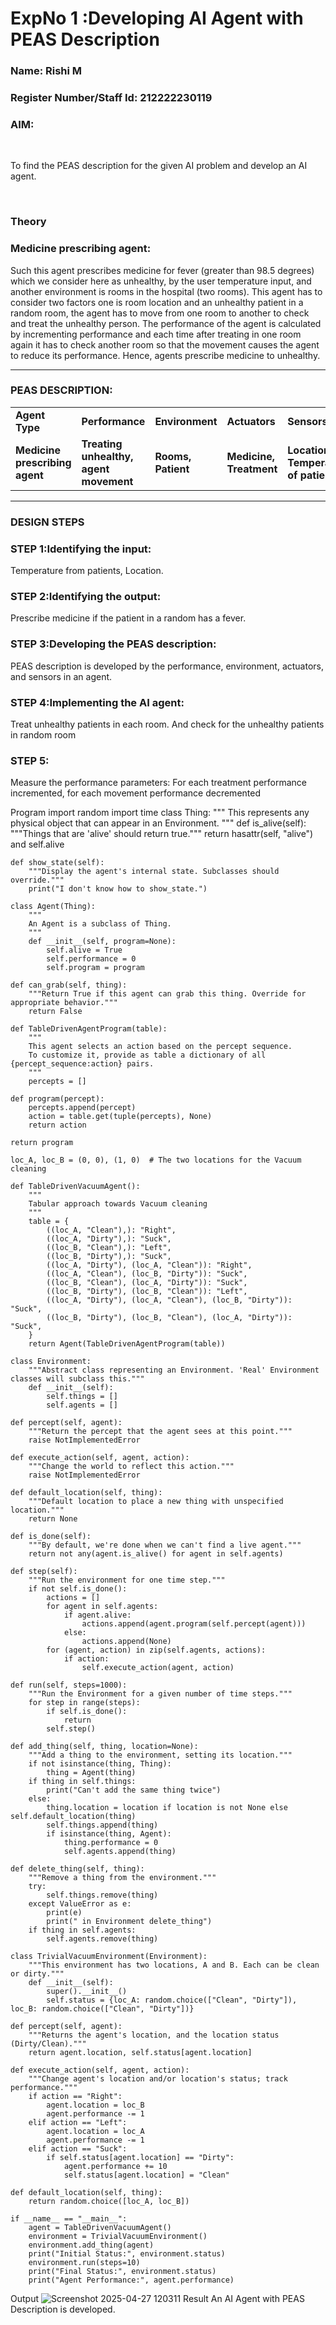 <h1>ExpNo 1 :Developing AI Agent with PEAS Description</h1>
<h3>Name: Rishi M
<h3>Register Number/Staff Id: 212222230119

<h3>AIM:</h3>
<br>
<p>To find the PEAS description for the given AI problem and develop an AI agent.</p>
<br>
<h3>Theory</h3>
<h3>Medicine prescribing agent:</h3>
<p>Such this agent prescribes medicine for fever (greater than 98.5 degrees) which we consider here as unhealthy, by the user temperature input, and another environment is rooms in the hospital (two rooms). This agent has to consider two factors one is room location and an unhealthy patient in a random room, the agent has to move from one room to another to check and treat the unhealthy person. The performance of the agent is calculated by incrementing performance and each time after treating in one room again it has to check another room so that the movement causes the agent to reduce its performance. Hence, agents prescribe medicine to unhealthy.</p>
<hr>
<h3>PEAS DESCRIPTION:</h3>
<table>
  <tr>
    <td><strong>Agent Type</strong></td>
    <td><strong>Performance</strong></td>
     <td><strong>Environment</strong></td>
    <td><strong>Actuators</strong></td>
    <td><strong>Sensors</strong></td>
  </tr>
    <tr>
    <td><strong>Medicine prescribing agent</strong></td>
    <td><strong>Treating unhealthy, agent movement</strong></td>
     <td><strong>Rooms, Patient</strong></td>
    <td><strong>Medicine, Treatment</strong></td>
    <td><strong>Location, Temperature of patient</strong></td>
  </tr>
</table>
<hr>
<H3>DESIGN STEPS</H3>
<h3>STEP 1:Identifying the input:</h3>
<p>Temperature from patients, Location.</p>
<h3>STEP 2:Identifying the output:</h3>
<p>Prescribe medicine if the patient in a random has a fever.</p>
<h3>STEP 3:Developing the PEAS description:</h3>
<p>PEAS description is developed by the performance, environment, actuators, and sensors in an agent.</p>
<h3>STEP 4:Implementing the AI agent:</h3>
<p>Treat unhealthy patients in each room. And check for the unhealthy patients in random room</p>
<h3>STEP 5:</h3>
<p>Measure the performance parameters: For each treatment performance incremented, for each movement performance decremented</p>


Program
import random import time class Thing: """ This represents any physical object that can appear in an Environment. """ def is_alive(self): """Things that are 'alive' should return true.""" return hasattr(self, "alive") and self.alive
```
def show_state(self):
    """Display the agent's internal state. Subclasses should override."""
    print("I don't know how to show_state.")

class Agent(Thing):
    """
    An Agent is a subclass of Thing.
    """
    def __init__(self, program=None):
        self.alive = True
        self.performance = 0
        self.program = program

def can_grab(self, thing):
    """Return True if this agent can grab this thing. Override for appropriate behavior."""
    return False

def TableDrivenAgentProgram(table):
    """
    This agent selects an action based on the percept sequence.
    To customize it, provide as table a dictionary of all {percept_sequence:action} pairs.
    """
    percepts = []

def program(percept):
    percepts.append(percept)
    action = table.get(tuple(percepts), None)
    return action

return program

loc_A, loc_B = (0, 0), (1, 0)  # The two locations for the Vacuum cleaning

def TableDrivenVacuumAgent():
    """
    Tabular approach towards Vacuum cleaning
    """
    table = {
        ((loc_A, "Clean"),): "Right",
        ((loc_A, "Dirty"),): "Suck",
        ((loc_B, "Clean"),): "Left",
        ((loc_B, "Dirty"),): "Suck",
        ((loc_A, "Dirty"), (loc_A, "Clean")): "Right",
        ((loc_A, "Clean"), (loc_B, "Dirty")): "Suck",
        ((loc_B, "Clean"), (loc_A, "Dirty")): "Suck",
        ((loc_B, "Dirty"), (loc_B, "Clean")): "Left",
        ((loc_A, "Dirty"), (loc_A, "Clean"), (loc_B, "Dirty")): "Suck",
        ((loc_B, "Dirty"), (loc_B, "Clean"), (loc_A, "Dirty")): "Suck",
    }
    return Agent(TableDrivenAgentProgram(table))

class Environment:
    """Abstract class representing an Environment. 'Real' Environment classes will subclass this."""
    def __init__(self):
        self.things = []
        self.agents = []

def percept(self, agent):
    """Return the percept that the agent sees at this point."""
    raise NotImplementedError

def execute_action(self, agent, action):
    """Change the world to reflect this action."""
    raise NotImplementedError

def default_location(self, thing):
    """Default location to place a new thing with unspecified location."""
    return None

def is_done(self):
    """By default, we're done when we can't find a live agent."""
    return not any(agent.is_alive() for agent in self.agents)

def step(self):
    """Run the environment for one time step."""
    if not self.is_done():
        actions = []
        for agent in self.agents:
            if agent.alive:
                actions.append(agent.program(self.percept(agent)))
            else:
                actions.append(None)
        for (agent, action) in zip(self.agents, actions):
            if action:
                self.execute_action(agent, action)

def run(self, steps=1000):
    """Run the Environment for a given number of time steps."""
    for step in range(steps):
        if self.is_done():
            return
        self.step()

def add_thing(self, thing, location=None):
    """Add a thing to the environment, setting its location."""
    if not isinstance(thing, Thing):
        thing = Agent(thing)
    if thing in self.things:
        print("Can't add the same thing twice")
    else:
        thing.location = location if location is not None else self.default_location(thing)
        self.things.append(thing)
        if isinstance(thing, Agent):
            thing.performance = 0
            self.agents.append(thing)

def delete_thing(self, thing):
    """Remove a thing from the environment."""
    try:
        self.things.remove(thing)
    except ValueError as e:
        print(e)
        print(" in Environment delete_thing")
    if thing in self.agents:
        self.agents.remove(thing)

class TrivialVacuumEnvironment(Environment):
    """This environment has two locations, A and B. Each can be clean or dirty."""
    def __init__(self):
        super().__init__()
        self.status = {loc_A: random.choice(["Clean", "Dirty"]), loc_B: random.choice(["Clean", "Dirty"])}

def percept(self, agent):
    """Returns the agent's location, and the location status (Dirty/Clean)."""
    return agent.location, self.status[agent.location]

def execute_action(self, agent, action):
    """Change agent's location and/or location's status; track performance."""
    if action == "Right":
        agent.location = loc_B
        agent.performance -= 1
    elif action == "Left":
        agent.location = loc_A
        agent.performance -= 1
    elif action == "Suck":
        if self.status[agent.location] == "Dirty":
            agent.performance += 10
            self.status[agent.location] = "Clean"

def default_location(self, thing):
    return random.choice([loc_A, loc_B])

if __name__ == "__main__":
    agent = TableDrivenVacuumAgent()
    environment = TrivialVacuumEnvironment()
    environment.add_thing(agent)
    print("Initial Status:", environment.status)
    environment.run(steps=10)
    print("Final Status:", environment.status)
    print("Agent Performance:", agent.performance)
```

Output
![Screenshot 2025-04-27 120311](https://github.com/user-attachments/assets/40098c92-683c-4935-843f-b332ddbdd619)
Result
An AI Agent with PEAS Description is developed.


